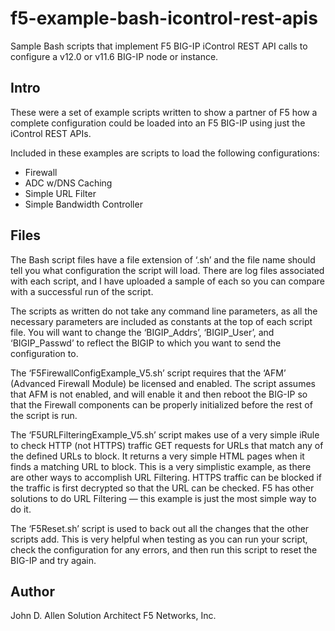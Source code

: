 # f5-example-bash-icontrol-rest-apis
Sample Bash scripts that implement F5 BIG-IP iControl REST API calls to configure a v12.0 or v11.6 BIG-IP node or instance.

## Intro
These were a set of example scripts written to show a partner of F5 how a complete configuration could be loaded into an F5 BIG-IP using just the iControl REST APIs.

Included in these examples are scripts to load the following configurations:
- Firewall
- ADC w/DNS Caching
- Simple URL Filter
- Simple Bandwidth Controller

## Files
The Bash script files have a file extension of ‘.sh’ and the file name should tell you what configuration the script will load.  There are log files associated with each script, and I have uploaded a sample of each so you can compare with a successful run of the script.

The scripts as written do not take any command line parameters, as all the necessary parameters are included as constants at the top of each script file.  You will want to change the ‘BIGIP_Addrs’, ‘BIGIP_User’, and ‘BIGIP_Passwd’ to reflect the BIGIP to which you want to send the configuration to.

The ‘F5FirewallConfigExample_V5.sh’ script requires that the ‘AFM’ (Advanced Firewall Module) be licensed and enabled. The script assumes that AFM is not enabled, and will enable it and then reboot the BIG-IP so that the Firewall components can be properly initialized before the rest of the script is run.

The ‘F5URLFilteringExample_V5.sh’ script makes use of a very simple iRule to check HTTP (not HTTPS) traffic GET requests for URLs that match any of the defined URLs to block. It returns a very simple HTML pages when it finds a matching URL to block.  This is a very simplistic example, as there are other ways to accomplish URL Filtering. HTTPS traffic can be blocked if the traffic is first decrypted so that the URL can be checked. F5 has other solutions to do URL Filtering — this example is just the most simple way to do it.

The ‘F5Reset.sh’ script is used to back out all the changes that the other scripts add.  This is very helpful when testing as you can run your script, check the configuration for any errors, and then run this script to reset the BIG-IP and try again.

## Author
John D. Allen
Solution Architect
F5 Networks, Inc.


